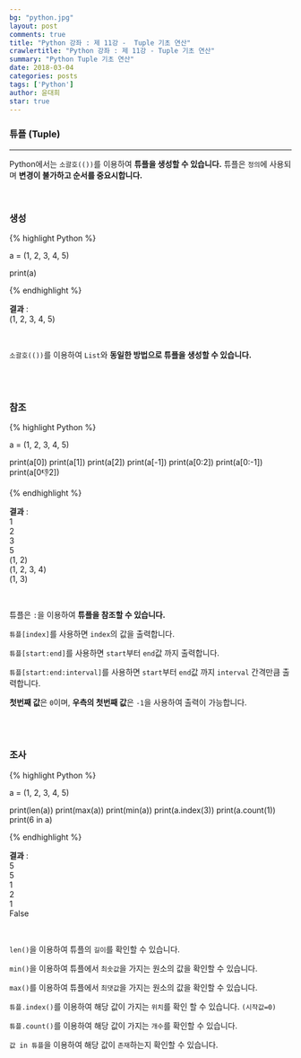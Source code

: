 ```yaml
---
bg: "python.jpg"
layout: post
comments: true
title: "Python 강좌 : 제 11강 -  Tuple 기초 연산"
crawlertitle: "Python 강좌 : 제 11강 - Tuple 기초 연산"
summary: "Python Tuple 기초 연산"
date: 2018-03-04
categories: posts
tags: ['Python']
author: 윤대희
star: true
---
```


### 튜플 (Tuple) ###
----------
Python에서는 `소괄호(())`를 이용하여 **튜플을 생성할 수 있습니다.** 튜플은 `정의`에 사용되며 **변경이 불가하고 순서를 중요시합니다.**

<br>

<h3>생성</h3>
{% highlight Python %}

a = (1, 2, 3, 4, 5)

print(a)

{% endhighlight %}

**결과**
:    
(1, 2, 3, 4, 5)

<br>

`소괄호(())`를 이용하여 `List`와 **동일한 방법으로 튜플을 생성할 수 있습니다.**

<br>
<br>

<h3>참조</h3>
{% highlight Python %}

a = (1, 2, 3, 4, 5)

print(a[0])
print(a[1])
print(a[2])
print(a[-1])
print(a[0:2])
print(a[0:-1])
print(a[0:-1:2])

{% endhighlight %}

**결과**
:    
1<br>
2<br>
3<br>
5<br>
(1, 2)<br>
(1, 2, 3, 4)<br>
(1, 3)

<br>

튜플은 `:`을 이용하여 **튜플을 참조할 수 있습니다.**

`튜플[index]`를 사용하면 `index`의 값을 출력합니다.

`튜플[start:end]`를 사용하면 `start`부터 `end`값 까지 출력합니다.

`튜플[start:end:interval]`를 사용하면 `start`부터 `end`값 까지 `interval` 간격만큼 출력합니다.

**첫번째 값**은 `0`이며, **우측의 첫번째 값**은 `-1`을 사용하여 출력이 가능합니다.


<br>
<br>

<h3>조사</h3>
{% highlight Python %}

a = (1, 2, 3, 4, 5)

print(len(a))
print(max(a))
print(min(a))
print(a.index(3))
print(a.count(1))
print(6 in a)

{% endhighlight %}

**결과**
:    
5<br>
5<br>
1<br>
2<br>
1<br>
False

<br>

`len()`을 이용하여 튜플의 `길이`를 확인할 수 있습니다.

`min()`을 이용하여 튜플에서 `최솟값`을 가지는 원소의 값을 확인할 수 있습니다.

`max()`를 이용하여 튜플에서 `최댓값`을 가지는 원소의 값을 확인할 수 있습니다.

`튜플.index()`를 이용하여 해당 값이 가지는 `위치`를 확인 할 수 있습니다. `(시작값=0)`

`튜플.count()`를 이용하여 해당 값이 가지는 `개수`를 확인할 수 있습니다.

`값 in 튜플`을 이용하여 해당 값이 `존재`하는지 확인할 수 있습니다.

